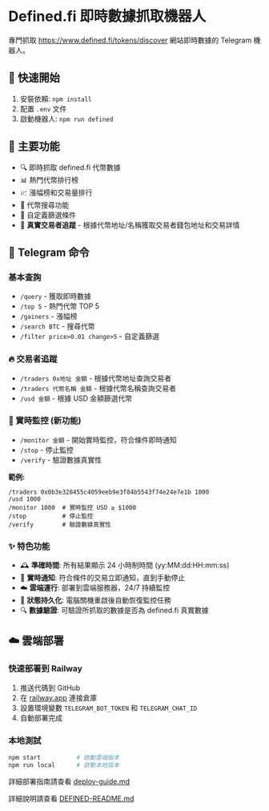 # Defined.fi 即時數據抓取機器人

專門抓取 https://www.defined.fi/tokens/discover 網站即時數據的 Telegram 機器人。

## 🚀 快速開始

1. 安裝依賴: `npm install`
2. 配置 `.env` 文件
3. 啟動機器人: `npm run defined`

## 📱 主要功能

- 🔍 即時抓取 defined.fi 代幣數據
- 📊 熱門代幣排行榜
- 📈 漲幅榜和交易量排行
- 🔎 代幣搜尋功能
- 🔧 自定義篩選條件
- 👥 **真實交易者追蹤** - 根據代幣地址/名稱獲取交易者錢包地址和交易詳情

## 💬 Telegram 命令

### 基本查詢
- `/query` - 獲取即時數據
- `/top 5` - 熱門代幣 TOP 5
- `/gainers` - 漲幅榜
- `/search BTC` - 搜尋代幣
- `/filter price>0.01 change>5` - 自定義篩選

### 🔥 交易者追蹤
- `/traders 0x地址 金額` - 根據代幣地址查詢交易者
- `/traders 代幣名稱 金額` - 根據代幣名稱查詢交易者
- `/usd 金額` - 根據 USD 金額篩選代幣

### 🚀 實時監控 (新功能)
- `/monitor 金額` - 開始實時監控，符合條件即時通知
- `/stop` - 停止監控
- `/verify` - 驗證數據真實性

**範例:**
```
/traders 0x0b3e328455c4059eeb9e3f84b5543f74e24e7e1b 1000
/usd 1000
/monitor 1000  # 實時監控 USD ≥ $1000
/stop          # 停止監控
/verify        # 驗證數據真實性
```

### ✨ 特色功能
- 🕰️ **準確時間**: 所有結果顯示 24 小時制時間 (yy:MM:dd:HH:mm:ss)
- 🚀 **實時通知**: 符合條件的交易立即通知，直到手動停止
- ☁️ **雲端運行**: 部署到雲端服務器，24/7 持續監控
- 💾 **狀態持久化**: 電腦關機重啟後自動恢復監控任務
- 🔍 **數據驗證**: 可驗證所抓取的數據是否為 defined.fi 真實數據

## ☁️ 雲端部署

### 快速部署到 Railway
1. 推送代碼到 GitHub
2. 在 [railway.app](https://railway.app) 連接倉庫
3. 設置環境變數 `TELEGRAM_BOT_TOKEN` 和 `TELEGRAM_CHAT_ID`
4. 自動部署完成

### 本地測試
```bash
npm start          # 啟動雲端版本
npm run local      # 啟動本地版本
```

詳細部署指南請查看 [deploy-guide.md](deploy-guide.md)

詳細說明請查看 [DEFINED-README.md](DEFINED-README.md)